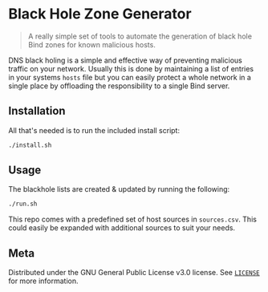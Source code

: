 # Black Hole Zone Generator

> A really simple set of tools to automate the generation of black hole Bind zones for known malicious hosts.

DNS black holing is a simple and effective way of preventing malicious traffic on your network. Usually this is done by
 maintaining a list of entries in your systems `hosts` file but you can easily protect a whole network in a single place
 by offloading the responsibility to a single Bind server.

## Installation

All that's needed is to run the included install script:

```sh
./install.sh
```

## Usage

The blackhole lists are created & updated by running the following:

```sh
./run.sh
```

This repo comes with a predefined set of host sources in `sources.csv`. This could easily be expanded with additional 
 sources to suit your needs.

## Meta

Distributed under the GNU General Public License v3.0 license. See [`LICENSE`](https://github.com/moebrowne/bind-blackhole/blob/develop/LICENCE) for more information.